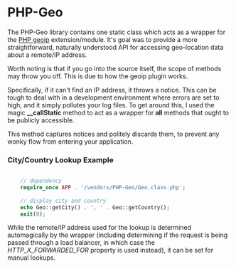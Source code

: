 PHP-Geo
===
The PHP-Geo library contains one static class which acts as a wrapper for the
[PHP geoip](http://php.net/manual/en/book.geoip.php) extension/module. It&#039;s
goal was to provide a more straightforward, naturally understood API for
accessing geo-location data about a remote/IP address.

Worth noting is that if you go into the source itself, the scope of methods may
throw you off. This is due to how the geoip plugin works.

Specifically, if it can&#039;t find an IP address, it throws a notice. This can
be tough to deal with in a development environment where errors are set to high,
and it simply pollutes your log files. To get around this, I used the magic
**__callStatic** method to act as a wrapper for **all** methods that ought to be
publicly accessible.

This method captures notices and politely discards them, to prevent any wonky
flow from entering your application.

### City/Country Lookup Example

``` php

    // dependency
    require_once APP . '/vendors/PHP-Geo/Geo.class.php';
    
    // display city and country
    echo Geo::getCity() . ', ' . Geo::getCountry();
    exit(0);

```

While the remote/IP address used for the lookup is determined automagically by
the wrapper (including determining if the request is being passed through a load
balancer, in which case the *HTTP_X_FORWARDED_FOR* property is used instead), it
can be set for manual lookups.
